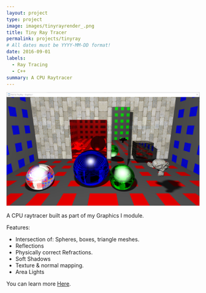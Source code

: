 ```yaml
---
layout: project
type: project
image: images/tinyrayrender_.png
title: Tiny Ray Tracer
permalink: projects/tinyray
# All dates must be YYYY-MM-DD format!
date: 2016-09-01
labels:
  - Ray Tracing
  - C++
summary: A CPU Raytracer
---
```


<div class="ui images">
  <img class="ui image" src="../images/tinyrayrender_.png">
</div>

A CPU raytracer built as part of my Graphics I module.

Features:

* Intersection of: Spheres, boxes, triangle meshes.
* Reflections
* Physically correct Refractions.
* Soft Shadows
* Texture & normal mapping.
* Area Lights


You can learn more [Here](https://github.com/Andrewcjp/RayTracer).

